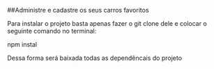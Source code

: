 ##Administre e cadastre os seus carros favoritos

Para instalar o projeto basta apenas fazer o git clone dele e
colocar o seguinte comando no terminal:

npm instal 

Dessa forma será baixada todas as dependêncais do projeto